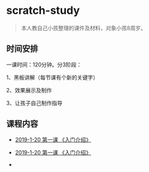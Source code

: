# scratch-study

> 本人教自己小孩整理的课件及材料，对象小孩8周岁。



## 时间安排

一课时间：120分钟。分3阶段：

 1、黑板讲解（每节课有个新的关键字）

 2、效果展示及制作 

3、让孩子自己制作指导



## 课程内容

- [2019-1-20 第一课 《入门介绍》](2019-1-20%20第一课%20《入门介绍》/README.md)

- [2019-1-20 第一课 《入门介绍》](2019-1-27%20第二课%20《动物回家》/README.md)
- 
